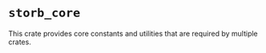 # `storb_core`

This crate provides core constants and utilities that are required by multiple crates.
